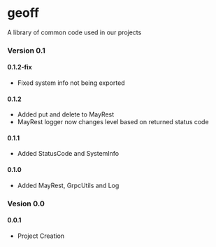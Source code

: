 # geoff
A library of common code used in our projects



### Version 0.1
#### 0.1.2-fix
- Fixed system info not being exported

#### 0.1.2
- Added put and delete to MayRest
- MayRest logger now changes level based on returned status code

#### 0.1.1
- Added StatusCode and SystemInfo

#### 0.1.0
- Added MayRest, GrpcUtils and Log

### Vesion 0.0
#### 0.0.1
- Project Creation
